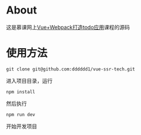 # About
这是慕课网上[Vue+Webpack打造todo应用](https://www.imooc.com/learn/935)课程的源码

# 使用方法
```
git clone git@github.com:dddddd1/vue-ssr-tech.git
```
进入项目目录，运行
```
npm install
```
然后执行
```
npm run dev
```
开始开发项目
